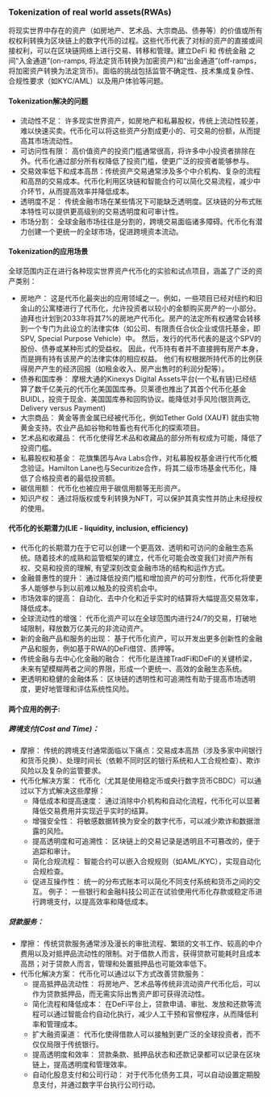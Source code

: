 ### Tokenization of real world assets(RWAs)
将现实世界中存在的资产（如房地产、艺术品、大宗商品、债券等）的价值或所有权权利转换为区块链上的数字代币的过程。这些代币代表了对标的资产的直接或间接权利，可以在区块链网络上进行交易、转移和管理。建立DeFi 和 传统金融 之间“入金通道”(on-ramps, 将法定货币转换为加密资产)和“出金通道”(off-ramps，将加密资产转换为法定货币)。面临的挑战包括监管不确定性、技术集成复杂性、合规性要求（如KYC/AML）以及用户体验等问题。

#### Tokenization解决的问题

- 流动性不足： 许多现实世界资产，如房地产和私募股权，传统上流动性较差，难以快速买卖。代币化可以将这些资产分割成更小的、可交易的份额，从而提高其市场流动性。
- 可访问性有限： 高价值资产的投资门槛通常很高，将许多中小投资者排除在外。代币化通过部分所有权降低了投资门槛，使更广泛的投资者能够参与。
- 交易效率低下和成本高昂：传统资产交易通常涉及多个中介机构、复杂的流程和高昂的交易成本。代币化利用区块链和智能合约可以简化交易流程，减少中介环节，从而提高效率并降低成本。
- 透明度不足： 传统金融市场在某些情况下可能缺乏透明度。区块链的分布式账本特性可以提供更高级别的交易透明度和可审计性。 
- 市场分割： 全球金融市场往往是分割的，跨境交易面临诸多障碍。代币化有潜力创建一个更统一的全球市场，促进跨境资本流动。 


#### Tokenization的应用场景
全球范围内正在进行各种现实世界资产代币化的实验和试点项目，涵盖了广泛的资产类别：

- 房地产： 这是代币化最突出的应用领域之一。例如，一些项目已经对纽约和旧金山的公寓楼进行了代币化，允许投资者以较小的金额购买房产的一小部分。 迪拜也计划到2033年将其7%的房地产代币化。房产的法定所有权通常会转移到一个专门为此设立的法律实体（如公司、有限责任合伙企业或信托基金，即SPV, Special Purpose Vehicle）中。 然后，发行的代币代表的是这个SPV的股份、债券或某种形式的受益权。 因此，代币持有者并不直接拥有房产本身，而是拥有持有该房产的法律实体的相应权益。 他们有权根据所持代币的比例获得房产产生的经济回报（如租金收入、房产出售时的利润分配等）。
- 债券和国库券： 摩根大通的Kinexys Digital Assets平台(一个私有链)已经结算了数千亿美元的代币化美国国库券。贝莱德也推出了其首个代币化基金BUIDL，投资于现金、美国国库券和回购协议。能降低对手风险(银货两讫, Delivery versus Payment)
- 大宗商品： 黄金等贵金属已经被代币化，例如Tether Gold (XAU₮) 就由实物黄金支持。农业产品如谷物和牲畜也有代币化的探索项目。 
- 艺术品和收藏品： 代币化使得艺术品和收藏品的部分所有权成为可能，降低了投资门槛。
- 私募股权和基金： 花旗集团与Ava Labs合作，对私募股权基金进行代币化概念验证。Hamilton Lane也与Securitize合作，将其二级市场基金代币化，降低了合格投资者的最低投资额。
- 碳信用额： 代币化也被应用于碳信用额等无形资产。
- 知识产权： 通过将版权或专利转换为NFT，可以保护其真实性并防止未经授权的使用。

#### 代币化的长期潜力(LIE - liquidity, inclusion, efficiency)
- 代币化的长期潜力在于它可以创建一个更高效、透明和可访问的金融生态系统。随着技术的成熟和监管框架的建立，代币化可能会改变我们对资产所有权、交易和投资的理解, 有望深刻改变金融市场的结构和运作方式。
- 金融普惠性的提升： 通过降低投资门槛和增加资产的可分割性，代币化将使更多人能够参与到以前难以触及的投资机会中。
- 市场效率的提高： 自动化、去中介化和近乎实时的结算将大幅提高交易效率，降低成本。
- 全球流动性的增强： 代币化资产可以在全球范围内进行24/7的交易，打破地域限制，释放数万亿美元的非流动资产。
- 新的金融产品和服务的出现： 基于代币化资产，可以开发出更多创新性的金融产品和服务，例如基于RWA的DeFi借贷、质押等。
- 传统金融与去中心化金融的融合： 代币化是连接TradFi和DeFi的关键桥梁，未来有望模糊两者之间的界限，形成一个更统一、高效的金融生态系统。
- 更透明和稳健的金融体系： 区块链的透明性和可追溯性有助于提高市场透明度，更好地管理和评估系统性风险。 

#### 两个应用的例子:
##### 跨境支付(Cost and Time)：

- 摩擦： 传统的跨境支付通常面临以下痛点：交易成本高昂（涉及多家中间银行和货币兑换）、处理时间长（依赖不同时区的银行系统和人工合规检查）、欺诈风险以及复杂的监管要求。
- 代币化解决方案： 代币化（尤其是使用稳定币或央行数字货币CBDC）可以通过以下方式解决这些摩擦：
  - 降低成本和提高速度： 通过消除中介机构和自动化流程，代币化可以显著降低交易费用并实现近乎实时的结算。 
  - 增强安全性： 将敏感数据转换为安全的数字代币，可以减少欺诈和数据泄露的风险。 
  - 提高透明度和可追溯性： 区块链上的交易记录是透明且不可篡改的，便于追踪和审计。
  - 简化合规流程： 智能合约可以嵌入合规规则（如AML/KYC），实现自动化合规检查。
  - 促进互操作性： 统一的分布式账本可以简化不同支付系统和货币之间的交互。 
例子： 一些银行和金融科技公司正在试验使用代币化存款或稳定币进行跨境支付，以提高效率和降低成本。

##### 贷款服务：

- 摩擦： 传统贷款服务通常涉及漫长的审批流程、繁琐的文书工作、较高的中介费用以及对抵押品流动性的限制。对于借款人而言，获得贷款可能耗时且成本高昂；对于贷款人而言，管理和处置抵押品也可能效率低下。
- 代币化解决方案： 代币化可以通过以下方式改善贷款服务：
  - 提高抵押品流动性： 将房地产、艺术品等传统非流动资产代币化后，可以作为贷款抵押品，而无需实际出售资产即可获得流动性。 
  - 简化流程和降低成本： 在DeFi平台上，贷款申请、审批、发放和还款等流程可以通过智能合约自动化执行，减少人工干预和官僚程序，从而降低利率和管理成本。 
  - 扩大融资渠道： 代币化使得借款人可以接触到更广泛的全球投资者，而不仅仅局限于传统银行。
  - 提高透明度和效率： 贷款条款、抵押品状态和还款记录都可以记录在区块链上，提高透明度和管理效率。 
  - 自动化股息支付和公司行动： 对于代币化债务工具，可以自动设置定期股息支付，并通过数字平台执行公司行动。
